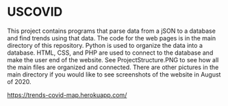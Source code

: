 # USCOVID
This project contains programs that parse data from a jSON to a database and find trends using that data. The code for the web pages is in the main directory of this repository. Python is used to organize the data into a database. HTML, CSS, and PHP are used to connect to the database and make the user end of the website. See ProjectStructure.PNG to see how all the main files are organized and connected. There are other pictures in the main directory if you would like to see screenshots of the website in August of 2020.

https://trends-covid-map.herokuapp.com/
